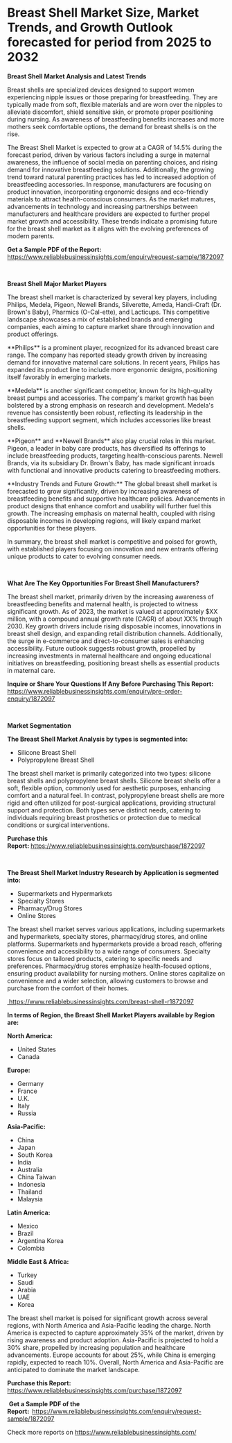 <p><h1>Breast Shell Market Size, Market Trends, and Growth Outlook forecasted for period from 2025 to 2032</h1></p><p><strong>Breast Shell Market Analysis and Latest Trends</strong></p>
<p><p>Breast shells are specialized devices designed to support women experiencing nipple issues or those preparing for breastfeeding. They are typically made from soft, flexible materials and are worn over the nipples to alleviate discomfort, shield sensitive skin, or promote proper positioning during nursing. As awareness of breastfeeding benefits increases and more mothers seek comfortable options, the demand for breast shells is on the rise.</p><p>The Breast Shell Market is expected to grow at a CAGR of 14.5% during the forecast period, driven by various factors including a surge in maternal awareness, the influence of social media on parenting choices, and rising demand for innovative breastfeeding solutions. Additionally, the growing trend toward natural parenting practices has led to increased adoption of breastfeeding accessories. In response, manufacturers are focusing on product innovation, incorporating ergonomic designs and eco-friendly materials to attract health-conscious consumers. As the market matures, advancements in technology and increasing partnerships between manufacturers and healthcare providers are expected to further propel market growth and accessibility. These trends indicate a promising future for the breast shell market as it aligns with the evolving preferences of modern parents.</p></p>
<p><strong>Get a Sample PDF of the Report:&nbsp;</strong> <a href="https://www.reliablebusinessinsights.com/enquiry/request-sample/1872097?utm_campaign=1996&utm_medium=2&utm_source=Github&utm_content=ia&utm_term=05022025&utm_id=breast-shell">https://www.reliablebusinessinsights.com/enquiry/request-sample/1872097</a></p>
<p>&nbsp;</p>
<p><strong>Breast Shell Major Market Players</strong></p>
<p><p>The breast shell market is characterized by several key players, including Philips, Medela, Pigeon, Newell Brands, Silverette, Ameda, Handi-Craft (Dr. Brown's Baby), Pharmics (O-Cal-ette), and Lacticups. This competitive landscape showcases a mix of established brands and emerging companies, each aiming to capture market share through innovation and product offerings.</p><p>**Philips** is a prominent player, recognized for its advanced breast care range. The company has reported steady growth driven by increasing demand for innovative maternal care solutions. In recent years, Philips has expanded its product line to include more ergonomic designs, positioning itself favorably in emerging markets.</p><p>**Medela** is another significant competitor, known for its high-quality breast pumps and accessories. The company's market growth has been bolstered by a strong emphasis on research and development. Medela's revenue has consistently been robust, reflecting its leadership in the breastfeeding support segment, which includes accessories like breast shells.</p><p>**Pigeon** and **Newell Brands** also play crucial roles in this market. Pigeon, a leader in baby care products, has diversified its offerings to include breastfeeding products, targeting health-conscious parents. Newell Brands, via its subsidiary Dr. Brown's Baby, has made significant inroads with functional and innovative products catering to breastfeeding mothers.</p><p>**Industry Trends and Future Growth:** The global breast shell market is forecasted to grow significantly, driven by increasing awareness of breastfeeding benefits and supportive healthcare policies. Advancements in product designs that enhance comfort and usability will further fuel this growth. The increasing emphasis on maternal health, coupled with rising disposable incomes in developing regions, will likely expand market opportunities for these players.</p><p>In summary, the breast shell market is competitive and poised for growth, with established players focusing on innovation and new entrants offering unique products to cater to evolving consumer needs.</p></p>
<p>&nbsp;</p>
<p><strong>What Are The Key Opportunities For Breast Shell Manufacturers?</strong></p>
<p><p>The breast shell market, primarily driven by the increasing awareness of breastfeeding benefits and maternal health, is projected to witness significant growth. As of 2023, the market is valued at approximately $XX million, with a compound annual growth rate (CAGR) of about XX% through 2030. Key growth drivers include rising disposable incomes, innovations in breast shell design, and expanding retail distribution channels. Additionally, the surge in e-commerce and direct-to-consumer sales is enhancing accessibility. Future outlook suggests robust growth, propelled by increasing investments in maternal healthcare and ongoing educational initiatives on breastfeeding, positioning breast shells as essential products in maternal care.</p></p>
<p><strong>Inquire or Share Your Questions If Any Before Purchasing This Report:</strong> <a href="https://www.reliablebusinessinsights.com/enquiry/pre-order-enquiry/1872097?utm_campaign=1996&utm_medium=2&utm_source=Github&utm_content=ia&utm_term=05022025&utm_id=breast-shell">https://www.reliablebusinessinsights.com/enquiry/pre-order-enquiry/1872097</a></p>
<p>&nbsp;</p>
<p><strong>Market Segmentation</strong></p>
<p><strong>The Breast Shell Market Analysis by types is segmented into:</strong></p>
<p><ul><li>Silicone Breast Shell</li><li>Polypropylene Breast Shell</li></ul></p>
<p><p>The breast shell market is primarily categorized into two types: silicone breast shells and polypropylene breast shells. Silicone breast shells offer a soft, flexible option, commonly used for aesthetic purposes, enhancing comfort and a natural feel. In contrast, polypropylene breast shells are more rigid and often utilized for post-surgical applications, providing structural support and protection. Both types serve distinct needs, catering to individuals requiring breast prosthetics or protection due to medical conditions or surgical interventions.</p></p>
<p><strong>Purchase this Report:&nbsp;</strong><a href="https://www.reliablebusinessinsights.com/purchase/1872097?utm_campaign=1996&utm_medium=2&utm_source=Github&utm_content=ia&utm_term=05022025&utm_id=breast-shell">https://www.reliablebusinessinsights.com/purchase/1872097</a></p>
<p>&nbsp;</p>
<p><strong>The Breast Shell Market Industry Research by Application is segmented into:</strong></p>
<p><ul><li>Supermarkets and Hypermarkets</li><li>Specialty Stores</li><li>Pharmacy/Drug Stores</li><li>Online Stores</li></ul></p>
<p><p>The breast shell market serves various applications, including supermarkets and hypermarkets, specialty stores, pharmacy/drug stores, and online platforms. Supermarkets and hypermarkets provide a broad reach, offering convenience and accessibility to a wide range of consumers. Specialty stores focus on tailored products, catering to specific needs and preferences. Pharmacy/drug stores emphasize health-focused options, ensuring product availability for nursing mothers. Online stores capitalize on convenience and a wider selection, allowing customers to browse and purchase from the comfort of their homes.</p></p>
<p><a href="https://www.reliablebusinessinsights.com/breast-shell-r1872097?utm_campaign=1996&utm_medium=2&utm_source=Github&utm_content=ia&utm_term=05022025&utm_id=breast-shell">&nbsp;https://www.reliablebusinessinsights.com/breast-shell-r1872097</a></p>
<p><strong>In terms of Region, the Breast Shell Market Players available by Region are:</strong></p>
<p>
    <p> <strong> North America: </strong>
        <ul>
            <li>United States</li>
            <li>Canada</li>
        </ul>
        </p> 
    <p> <strong> Europe: </strong>
        <ul>
            <li>Germany</li>
            <li>France</li>
            <li>U.K.</li>
            <li>Italy</li>
            <li>Russia</li>
        </ul>
        </p> 
    <p> <strong> Asia-Pacific: </strong>
        <ul>
            <li>China</li>
            <li>Japan</li>
            <li>South Korea</li>
            <li>India</li>
            <li>Australia</li>
            <li>China Taiwan</li>
            <li>Indonesia</li>
            <li>Thailand</li>
            <li>Malaysia</li>
        </ul>
        </p> 
    <p> <strong> Latin America: </strong>
        <ul>
            <li>Mexico</li>
            <li>Brazil</li>
            <li>Argentina Korea</li>
            <li>Colombia</li>
        </ul>
        </p> 
    <p> <strong> Middle East & Africa: </strong>
        <ul>
            <li>Turkey</li>
            <li>Saudi</li>
            <li>Arabia</li>
            <li>UAE</li>
            <li>Korea</li>
        </ul>
    </p>
    </p>
<p><p>The breast shell market is poised for significant growth across several regions, with North America and Asia-Pacific leading the charge. North America is expected to capture approximately 35% of the market, driven by rising awareness and product adoption. Asia-Pacific is projected to hold a 30% share, propelled by increasing population and healthcare advancements. Europe accounts for about 25%, while China is emerging rapidly, expected to reach 10%. Overall, North America and Asia-Pacific are anticipated to dominate the market landscape.</p></p>
<p><strong>Purchase this Report: </strong><a href="https://www.reliablebusinessinsights.com/purchase/1872097?utm_campaign=1996&utm_medium=2&utm_source=Github&utm_content=ia&utm_term=05022025&utm_id=breast-shell">https://www.reliablebusinessinsights.com/purchase/1872097</a></p>
<p>&nbsp;<strong>Get a Sample PDF of the Report:&nbsp;&nbsp;</strong><a href="https://www.reliablebusinessinsights.com/enquiry/request-sample/1872097?utm_campaign=1996&utm_medium=2&utm_source=Github&utm_content=ia&utm_term=05022025&utm_id=breast-shell">https://www.reliablebusinessinsights.com/enquiry/request-sample/1872097</a></p>
<p><strong></strong></p>
<p>Check more reports on <a href="https://www.reliablebusinessinsights.com/?utm_campaign=1996&utm_medium=2&utm_source=Github&utm_content=ia&utm_term=05022025&utm_id=breast-shell">https://www.reliablebusinessinsights.com/</a></p>
